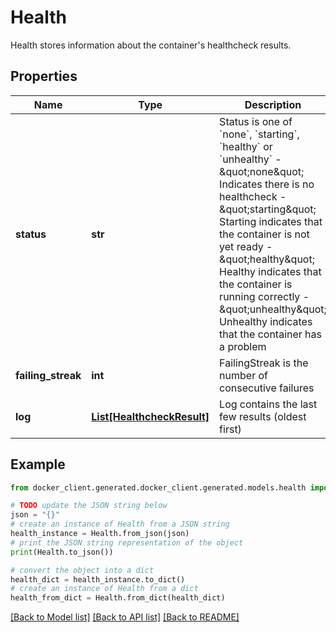 # Health

Health stores information about the container's healthcheck results. 

## Properties

Name | Type | Description | Notes
------------ | ------------- | ------------- | -------------
**status** | **str** | Status is one of &#x60;none&#x60;, &#x60;starting&#x60;, &#x60;healthy&#x60; or &#x60;unhealthy&#x60;  - \&quot;none\&quot;      Indicates there is no healthcheck - \&quot;starting\&quot;  Starting indicates that the container is not yet ready - \&quot;healthy\&quot;   Healthy indicates that the container is running correctly - \&quot;unhealthy\&quot; Unhealthy indicates that the container has a problem  | [optional] 
**failing_streak** | **int** | FailingStreak is the number of consecutive failures | [optional] 
**log** | [**List[HealthcheckResult]**](HealthcheckResult.md) | Log contains the last few results (oldest first)  | [optional] 

## Example

```python
from docker_client.generated.docker_client.generated.models.health import Health

# TODO update the JSON string below
json = "{}"
# create an instance of Health from a JSON string
health_instance = Health.from_json(json)
# print the JSON string representation of the object
print(Health.to_json())

# convert the object into a dict
health_dict = health_instance.to_dict()
# create an instance of Health from a dict
health_from_dict = Health.from_dict(health_dict)
```
[[Back to Model list]](../README.md#documentation-for-models) [[Back to API list]](../README.md#documentation-for-api-endpoints) [[Back to README]](../README.md)


